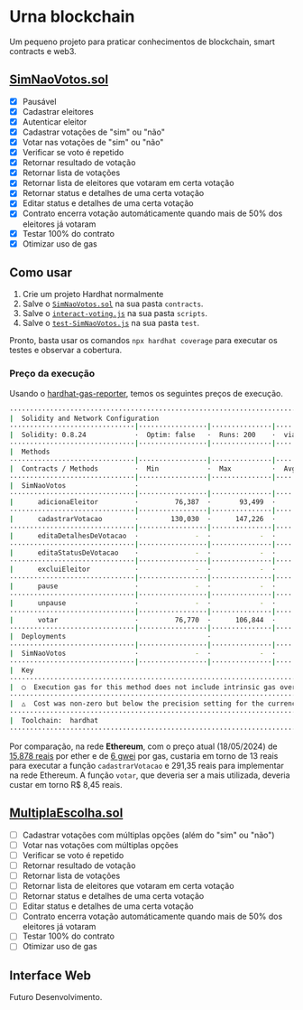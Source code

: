 # Urna blockchain

Um pequeno projeto para praticar conhecimentos de blockchain, smart contracts e web3.

## [SimNaoVotos.sol](./SimNaoVotos.sol)
- [X] Pausável
- [X] Cadastrar eleitores
- [X] Autenticar eleitor
- [X] Cadastrar votações de "sim" ou "não"
- [X] Votar nas votações de "sim" ou "não"
- [X] Verificar se voto é repetido
- [X] Retornar resultado de votação
- [X] Retornar lista de votações
- [X] Retornar lista de eleitores que votaram em certa votação
- [X] Retornar status e detalhes de uma certa votação
- [X] Editar status e detalhes de uma certa votação
- [X] Contrato encerra votação automáticamente quando mais de 50% dos eleitores já votaram
- [X] Testar 100% do contrato
- [X] Otimizar uso de gas

## Como usar

1. Crie um projeto Hardhat normalmente
2. Salve o [`SimNaoVotos.sol`](./SimNaoVotos.sol) na sua pasta `contracts`.
3. Salve o [`interact-voting.js`](./interact-voting.js) na sua pasta `scripts`.
4. Salve o [`test-SimNaoVotos.js`](./test-SimNaoVotos.js) na sua pasta `test`.

Pronto, basta usar os comandos `npx hardhat coverage` para executar os testes e observar a cobertura.

### Preço da execução

Usando o [hardhat-gas-reporter](https://www.npmjs.com/package/hardhat-gas-reporter), temos os seguintes preços de execução. 

```bash
····················································································································
|  Solidity and Network Configuration                                                                              │
·······························|·················|···············|·················|································
|  Solidity: 0.8.24            ·  Optim: false   ·  Runs: 200    ·  viaIR: false   ·     Block: 30,000,000 gas     │
·······························|·················|···············|·················|································
|  Methods                                                                                                         │
·······························|·················|···············|·················|················|···············
|  Contracts / Methods         ·  Min            ·  Max          ·  Avg            ·  # calls       ·  usd (avg)   │
·······························|·················|···············|·················|················|···············
|  SimNaoVotos                 ·                                                                                   │
·······························|·················|···············|·················|················|···············
|      adicionaEleitor         ·         76,387  ·       93,499  ·         79,578  ·            43  ·           -  │
·······························|·················|···············|·················|················|···············
|      cadastrarVotacao        ·        130,030  ·      147,226  ·        139,433  ·            11  ·           -  │
·······························|·················|···············|·················|················|···············
|      editaDetalhesDeVotacao  ·              -  ·            -  ·         36,033  ·             1  ·           -  │
·······························|·················|···············|·················|················|···············
|      editaStatusDeVotacao    ·              -  ·            -  ·         33,846  ·             1  ·           -  │
·······························|·················|···············|·················|················|···············
|      excluiEleitor           ·              -  ·            -  ·         41,801  ·             1  ·           -  │
·······························|·················|···············|·················|················|···············
|      pause                   ·              -  ·            -  ·         45,772  ·             9  ·           -  │
·······························|·················|···············|·················|················|···············
|      unpause                 ·              -  ·            -  ·         23,762  ·             1  ·           -  │
·······························|·················|···············|·················|················|···············
|      votar                   ·         76,770  ·      106,844  ·         88,717  ·            23  ·           -  │
·······························|·················|···············|·················|················|···············
|  Deployments                                   ·                                 ·  % of limit    ·              │
·······························|·················|···············|·················|················|···············
|  SimNaoVotos                 ·              -  ·            -  ·      3,058,502  ·        10.2 %  ·           -  │
·······························|·················|···············|·················|················|···············
|  Key                                                                                                             │
····················································································································
|  ◯  Execution gas for this method does not include intrinsic gas overhead                                        │
····················································································································
|  △  Cost was non-zero but below the precision setting for the currency display (see options)                     │
····················································································································
|  Toolchain:  hardhat                                                                                             │
····················································································································
```

Por comparação, na rede **Ethereum**, com o preço atual (18/05/2024) de [15,878 reais](https://www.google.com/search?client=firefox-b-d&q=ether+price) por ether e de [6 gwei](https://etherscan.io/gastracker) por gas, custaria em torno de 13 reais para executar a função `cadastrarVotacao` e  291,35 reais para implementar na rede Ethereum. A função `votar`, que deveria ser a mais utilizada, deveria custar em torno R$ 8,45 reais.


## [MultiplaEscolha.sol](MultiplaEscolha.sol)
- [ ] Cadastrar votações com múltiplas opções (além do "sim" ou "não")
- [ ] Votar nas votações com múltiplas opções
- [ ] Verificar se voto é repetido
- [ ] Retornar resultado de votação
- [ ] Retornar lista de votações
- [ ] Retornar lista de eleitores que votaram em certa votação
- [ ] Retornar status e detalhes de uma certa votação
- [ ] Editar status e detalhes de uma certa votação
- [ ] Contrato encerra votação automáticamente quando mais de 50% dos eleitores já votaram
- [ ] Testar 100% do contrato
- [ ] Otimizar uso de gas

## Interface Web

Futuro Desenvolvimento.


